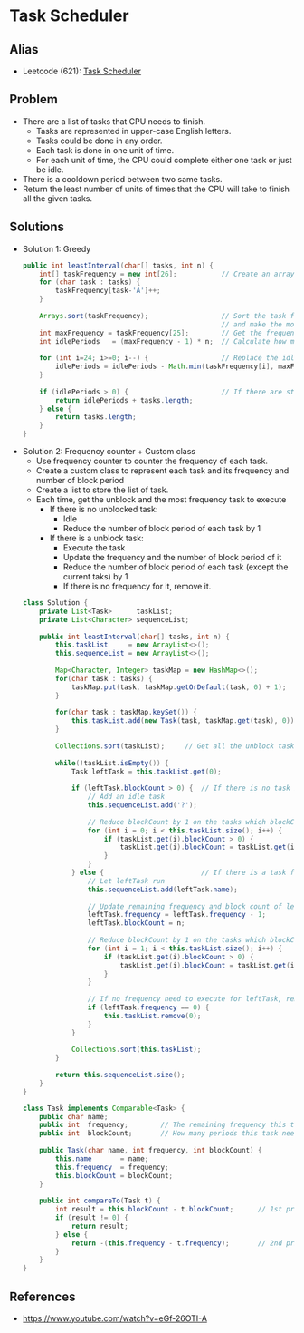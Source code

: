 # Task Scheduler

## Alias
- Leetcode (621): [Task Scheduler](https://leetcode.com/problems/task-scheduler/)

## Problem
- There are a list of tasks that CPU needs to finish.
   - Tasks are represented in upper-case English letters.
   - Tasks could be done in any order. 
   - Each task is done in one unit of time.
   - For each unit of time, the CPU could complete either one task or just be idle.
- There is a cooldown period between two same tasks.
- Return the least number of units of times that the CPU will take to finish all the given tasks.

## Solutions
- Solution 1: Greedy
  ```java
  public int leastInterval(char[] tasks, int n) {
      int[] taskFrequency = new int[26];           // Create an array to count the frequency of each task (A-Z)
      for (char task : tasks) {
          taskFrequency[task-'A']++; 
      }
        
      Arrays.sort(taskFrequency);                  // Sort the task frequency array 
                                                   // and make the most frequency at the end of the array
      int maxFrequency = taskFrequency[25];        // Get the frequency of the most frequent task
      int idlePeriods   = (maxFrequency - 1) * n;  // Calculate how many idle periods needed to fill the gap of most frequent task 
    
      for (int i=24; i>=0; i--) {                  // Replace the idles with other actual tasks
          idlePeriods = idlePeriods - Math.min(taskFrequency[i], maxFrequency - 1);
      }
        
      if (idlePeriods > 0) {                       // If there are still some idles remaining
          return idlePeriods + tasks.length;       
      } else {
          return tasks.length;
      }
  }
  ```
- Solution 2: Frequency counter + Custom class
   - Use frequency counter to counter the frequency of each task.
   - Create a custom class to represent each task and its frequency and number of block period
   - Create a list to store the list of task.
   - Each time, get the unblock and the most frequency task to execute
      - If there is no unblocked task:
         - Idle
         - Reduce the number of block period of each task by 1
      - If there is a unblock task:
         - Execute the task
         - Update the frequency and the number of block period of it
         - Reduce the number of block period of each task (except the current taks) by 1
         - If there is no frequency for it, remove it.
  ```java
  class Solution {
      private List<Task>      taskList;
      private List<Character> sequenceList;
    
      public int leastInterval(char[] tasks, int n) {
          this.taskList     = new ArrayList<>();
          this.sequenceList = new ArrayList<>();
        
          Map<Character, Integer> taskMap = new HashMap<>();
          for(char task : tasks) {
              taskMap.put(task, taskMap.getOrDefault(task, 0) + 1);
          }
        
          for(char task : taskMap.keySet()) {
              this.taskList.add(new Task(task, taskMap.get(task), 0));
          }
        
          Collections.sort(taskList);     // Get all the unblock tasks, and then get the most frequency task
        
          while(!taskList.isEmpty()) {
              Task leftTask = this.taskList.get(0);
            
              if (leftTask.blockCount > 0) {  // If there is no task is free
                  // Add an idle task
                  this.sequenceList.add('?'); 
                
                  // Reduce blockCount by 1 on the tasks which blockCount > 0
                  for (int i = 0; i < this.taskList.size(); i++) {
                      if (taskList.get(i).blockCount > 0) {
                          taskList.get(i).blockCount = taskList.get(i).blockCount - 1;
                      }
                  }
              } else {                        // If there is a task free
                  // Let leftTask run
                  this.sequenceList.add(leftTask.name);
                               
                  // Update remaining frequency and block count of leftTask
                  leftTask.frequency = leftTask.frequency - 1;
                  leftTask.blockCount = n;
                
                  // Reduce blockCount by 1 on the tasks which blockCount > 0
                  for (int i = 1; i < this.taskList.size(); i++) {
                      if (taskList.get(i).blockCount > 0) {
                          taskList.get(i).blockCount = taskList.get(i).blockCount - 1;
                      }
                  }
                
                  // If no frequency need to execute for leftTask, remove it from list
                  if (leftTask.frequency == 0) {
                      this.taskList.remove(0);
                  }
              }
            
              Collections.sort(this.taskList);
          }
        
          return this.sequenceList.size();
      }
  }

  class Task implements Comparable<Task> {
      public char name;
      public int  frequency;        // The remaining frequency this task need to run
      public int  blockCount;       // How many periods this task need to be blocked
    
      public Task(char name, int frequency, int blockCount) {
          this.name       = name;
          this.frequency  = frequency;
          this.blockCount = blockCount;
      }
      
      public int compareTo(Task t) {
          int result = this.blockCount - t.blockCount;      // 1st priority: Get the unblock tasks (blockCount = 0) first
          if (result != 0) {
              return result;
          } else {
              return -(this.frequency - t.frequency);       // 2nd priority: Get most frequency task first
          }
      }
  }
  ```

## References
- https://www.youtube.com/watch?v=eGf-26OTI-A

